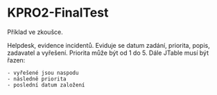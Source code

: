 # KPRO2-FinalTest

Příklad ve zkoušce.

Helpdesk, evidence incidentů. Eviduje se datum zadání, priorita, popis, zadavatel a vyřešení. Priorita může být od 1 do 5.
Dále JTable musí být řazen:

    - vyřešené jsou naspodu
    - následně priorita
    - poslední datum založení